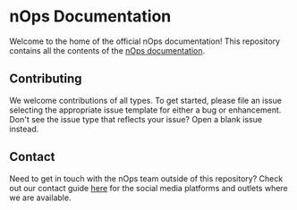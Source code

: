 <style>
    .text-primary {
        color: red;
    }
</style>
# nOps Documentation

Welcome to the home of the official nOps documentation! This repository contains all the contents of the [nOps documentation](https://docs.nOps.com).

## Contributing

We welcome contributions of all types. To get started, please file an issue selecting the appropriate issue template for either a bug or enhancement. Don't see the issue type that reflects your issue? Open a blank issue instead.

## Contact

Need to get in touch with the nOps team outside of this repository? Check out our contact guide [here](CONTACT.md) for the social media platforms and outlets where we are available.
